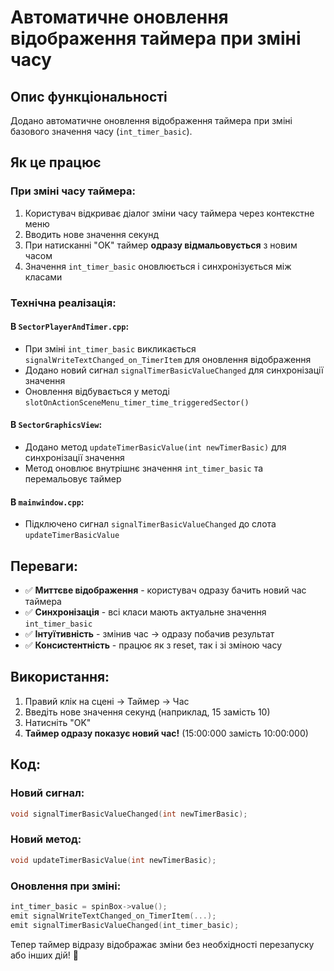 # Автоматичне оновлення відображення таймера при зміні часу

## Опис функціональності

Додано автоматичне оновлення відображення таймера при зміні базового значення часу (`int_timer_basic`).

## Як це працює

### При зміні часу таймера:
1. Користувач відкриває діалог зміни часу таймера через контекстне меню
2. Вводить нове значення секунд
3. При натисканні "OK" таймер **одразу відмальовується** з новим часом
4. Значення `int_timer_basic` оновлюється і синхронізується між класами

### Технічна реалізація:

#### В `SectorPlayerAndTimer.cpp`:
- При зміні `int_timer_basic` викликається `signalWriteTextChanged_on_TimerItem` для оновлення відображення
- Додано новий сигнал `signalTimerBasicValueChanged` для синхронізації значення
- Оновлення відбувається у методі `slotOnActionSceneMenu_timer_time_triggeredSector()`

#### В `SectorGraphicsView`:
- Додано метод `updateTimerBasicValue(int newTimerBasic)` для синхронізації значення
- Метод оновлює внутрішнє значення `int_timer_basic` та перемальовує таймер

#### В `mainwindow.cpp`:
- Підключено сигнал `signalTimerBasicValueChanged` до слота `updateTimerBasicValue`

## Переваги:

- ✅ **Миттєве відображення** - користувач одразу бачить новий час таймера
- ✅ **Синхронізація** - всі класи мають актуальне значення `int_timer_basic`
- ✅ **Інтуїтивність** - змінив час → одразу побачив результат
- ✅ **Консистентність** - працює як з reset, так і зі зміною часу

## Використання:

1. Правий клік на сцені → Таймер → Час
2. Введіть нове значення секунд (наприклад, 15 замість 10)
3. Натисніть "OK"
4. **Таймер одразу показує новий час!** (15:00:000 замість 10:00:000)

## Код:

### Новий сигнал:
```cpp
void signalTimerBasicValueChanged(int newTimerBasic);
```

### Новий метод:
```cpp
void updateTimerBasicValue(int newTimerBasic);
```

### Оновлення при зміні:
```cpp
int_timer_basic = spinBox->value();
emit signalWriteTextChanged_on_TimerItem(...);
emit signalTimerBasicValueChanged(int_timer_basic);
```

Тепер таймер відразу відображає зміни без необхідності перезапуску або інших дій! 🎉